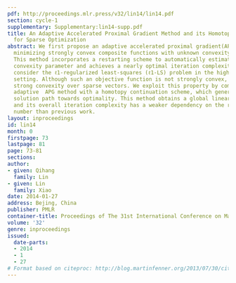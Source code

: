 ```yaml
---
pdf: http://proceedings.mlr.press/v32/lin14/lin14.pdf
section: cycle-1
supplementary: Supplementary:lin14-supp.pdf
title: An Adaptive Accelerated Proximal Gradient Method and its Homotopy Continuation
  for Sparse Optimization
abstract: We first propose an adaptive accelerated proximal gradient(APG) method for
  minimizing strongly convex composite functions with unknown convexity parameters.
  This method incorporates a restarting scheme to automatically estimate the strong
  convexity parameter and achieves a nearly optimal iteration complexity. Then we
  consider the ℓ1-regularized least-squares (ℓ1-LS) problem in the high-dimensional
  setting. Although such an objective function is not strongly convex, it has restricted
  strong convexity over sparse vectors. We exploit this property by combining the
  adaptive  APG method with a homotopy continuation scheme, which generates a sparse
  solution path towards optimality. This method obtains a global linear rate of convergence
  and its overall iteration complexity has a weaker dependency on the restricted condition
  number than previous work.
layout: inproceedings
id: lin14
month: 0
firstpage: 73
lastpage: 81
page: 73-81
sections: 
author:
- given: Qihang
  family: Lin
- given: Lin
  family: Xiao
date: 2014-01-27
address: Bejing, China
publisher: PMLR
container-title: Proceedings of The 31st International Conference on Machine Learning
volume: '32'
genre: inproceedings
issued:
  date-parts:
  - 2014
  - 1
  - 27
# Format based on citeproc: http://blog.martinfenner.org/2013/07/30/citeproc-yaml-for-bibliographies/
---
```


